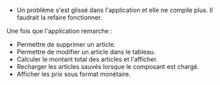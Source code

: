 - Un problème s'est glissé dans l'application et elle ne compile plus. Il faudrait la refaire fonctionner.

Une fois que l'application remarche :

- Permettre de supprimer un article.
- Permettre de modifier un article dans le tableau.
- Calculer le montant total des articles et l'afficher.
- Recharger les articles sauvés lorsque le composant est chargé.
- Afficher les prix sous format monétaire.
